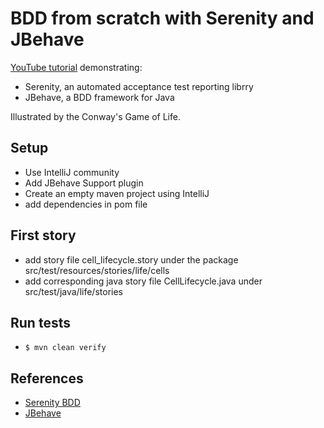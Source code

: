 # BDD from scratch with Serenity and JBehave

[YouTube tutorial](https://www.youtube.com/watch?v=pNOnLl8rZAw) demonstrating:

- Serenity, an automated acceptance test reporting librry
- JBehave, a BDD framework for Java

Illustrated by the Conway's Game of Life.

## Setup

- Use IntelliJ community
- Add JBehave Support plugin
- Create an empty maven project using IntelliJ
- add dependencies in pom file

## First story

- add story file cell_lifecycle.story under the package src/test/resources/stories/life/cells
- add corresponding java story file CellLifecycle.java under src/test/java/life/stories

## Run tests

- `$ mvn clean verify`

## References

- [Serenity BDD](https://serenity-bdd.github.io/theserenitybook/latest/index.html)
- [JBehave](https://jbehave.org/)
